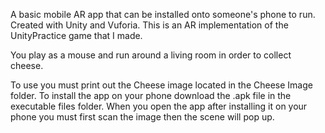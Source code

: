 A basic mobile AR app that can be installed onto someone's phone to run. Created with Unity and Vuforia. This is an AR implementation of the UnityPractice game that I made.

You play as a mouse and run around a living room in order to collect cheese.

To use you must print out the Cheese image located in the Cheese Image folder. To install the app on your phone download the .apk file in the executable files folder. When you open the app after installing it on your phone you must first scan the image then the scene will pop up.
